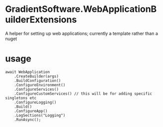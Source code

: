 # GradientSoftware.WebApplicationBuilderExtensions
A helper for setting up web applications; currently a template rather than a nuget

# usage
	await WebApplication
		.CreateBuilder(args)
		.BuildConfiguration()
		.ConfigureEnvironment()
		.ConfigureServices()
		.ConfigureCustomServices() // this will be for adding specific singletons etc
		.ConfigureLogging()
		.Build()
		.ConfigureApp()
		.LogSections("Logging")
		.RunAsync();